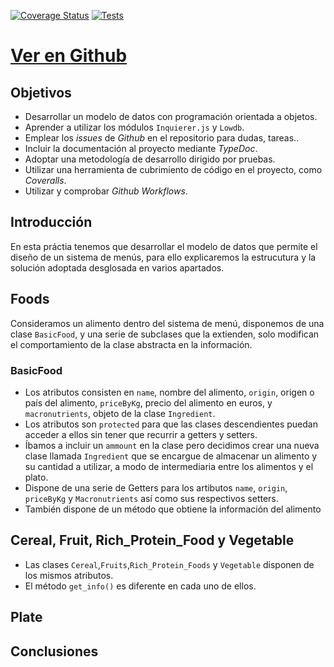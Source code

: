 [![Coverage Status](https://coveralls.io/repos/github/ULL-ESIT-INF-DSI-2021/ull-esit-inf-dsi-20-21-prct07-menu-datamodel-grupo-e/badge.svg?branch=master)](https://coveralls.io/github/ULL-ESIT-INF-DSI-2021/ull-esit-inf-dsi-20-21-prct07-menu-datamodel-grupo-e?branch=master)
[![Tests](https://github.com/ULL-ESIT-INF-DSI-2021/ull-esit-inf-dsi-20-21-prct07-menu-datamodel-grupo-e/actions/workflows/node.js.yml/badge.svg)](https://github.com/ULL-ESIT-INF-DSI-2021/ull-esit-inf-dsi-20-21-prct07-menu-datamodel-grupo-e/actions/workflows/node.js.yml)
# [**Ver en Github**](https://github.com/ULL-ESIT-INF-DSI-2021/ull-esit-inf-dsi-20-21-prct07-menu-datamodel-grupo-e)


## **Objetivos**
* Desarrollar un modelo de datos con programación orientada a objetos.
* Aprender a utilizar los módulos `Inquierer.js` y `Lowdb`.
* Emplear los *issues* de *Github* en el repositorio para dudas, tareas..
* Incluir la documentación al proyecto mediante *TypeDoc*.
* Adoptar una metodología de desarrollo dirigido por pruebas.
* Utilizar una herramienta de cubrimiento de código en el proyecto, como *Coveralls*.
* Utilizar y comprobar *Github Workflows*. 
## **Introducción**
En esta práctia tenemos que desarrollar el modelo de datos que permite el diseño de un sistema de menús, para ello
explicaremos la estrucutura y la solución adoptada desglosada en varios apartados.

## **Foods**
Consideramos un alimento dentro del sistema de menú, disponemos de una clase `BasicFood`, y una serie de subclases
que la extienden, solo modifican el comportamiento de la clase abstracta en la información.
### **BasicFood**
* Los atributos consisten en `name`, nombre del alimento, `origin`, origen o país del alimento, `priceByKg`, precio del alimento en euros,
  y `macronutrients`, objeto de la clase `Ingredient`.
* Los atributos son `protected` para que las clases descendientes puedan acceder a ellos sin tener que recurrir a getters y setters.
* Íbamos a incluir un `ammount` en la clase pero decidimos crear una nueva clase llamada `Ingredient` que se encargue de almacenar un alimento y su cantidad a utilizar, a modo de intermediaria entre los alimentos y el plato.
* Dispone de una serie de Getters para los artibutos `name`, `origin`, `priceByKg` y `Macronutrients` así como sus respectivos setters.
* También dispone de un método que obtiene la información del alimento

## **Cereal, Fruit, Rich_Protein_Food y Vegetable**
* Las clases `Cereal`,`Fruits`,`Rich_Protein_Foods` y `Vegetable` disponen de los mismos atributos.
* El método `get_info()` es diferente en cada uno de ellos.

## Plate




## **Conclusiones**